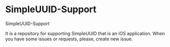 # SimpleUUID-Support
SimpleUUID-Support

It is a repository for supporting SimpleUUID that is an iOS application.
When you have some issues or requests, please, create new issue.
